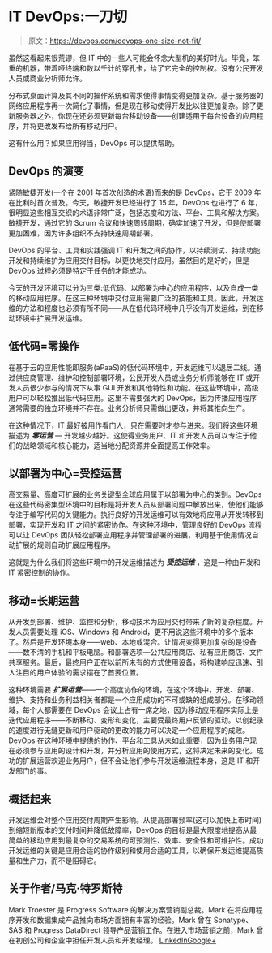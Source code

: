 # IT DevOps:一刀切

> 原文：<https://devops.com/devops-one-size-not-fit/>

虽然这看起来很荒谬，但 IT 中的一些人可能会怀念大型机的美好时光。毕竟，笨重的机器，带着哑终端和数以千计的穿孔卡，给了它完全的控制权。没有公民开发人员或商业分析师允许。

分布式桌面计算及其不同的操作系统和需求使得事情变得更加复杂。基于服务器的网络应用程序再一次简化了事情，但是现在移动使得开发比以往更加复杂。除了更新服务器之外，你现在还必须更新每台移动设备——创建适用于每台设备的应用程序，并将更改发布给所有移动用户。

这有什么用？如果应用得当，DevOps 可以提供帮助。

## DevOps 的演变

紧随敏捷开发(一个在 2001 年首次创造的术语)而来的是 DevOps，它于 2009 年在比利时首次普及。今天，敏捷开发已经进行了 15 年，DevOps 也进行了 6 年，很明显这些相互交织的术语非常广泛，包括态度和方法、平台、工具和解决方案。敏捷开发，通过它的 Scrum 会议和快速周转周期，确实加速了开发，但是使部署更加困难，因为许多组织不支持快速周期部署。

DevOps 的平台、工具和实践强调 IT 和开发之间的协作，以持续测试、持续功能开发和持续维护为应用交付目标，以更快地交付应用。虽然目的是好的，但是 DevOps 过程必须是特定于任务的才能成功。

今天的开发环境可以分为三类:低代码、以部署为中心的应用程序，以及自成一类的移动应用程序。在这三种环境中交付应用需要广泛的技能和工具。因此，开发运维的方法和程度也必须有所不同——从在低代码环境中几乎没有开发运维，到在移动环境中扩展开发运维。

## 低代码=零操作

在基于云的应用性能即服务(aPaaS)的低代码环境中，开发运维可以退居二线。通过供应商管理、维护和控制部署环境，公民开发人员或业务分析师能够在 IT 或开发人员很少参与的情况下从事 GUI 开发和其他特性和功能。在这些环境中，高级用户可以轻松推出低代码应用。这里不需要强大的 DevOps，因为传播应用程序通常需要的独立环境并不存在。业务分析师只需做出更改，并将其推向生产。

在这种情况下，IT 最好被用作看门人，只在需要时才参与进来。我们将这些环境描述为 ***零运营** —* 开发越少越好。这使得业务用户、IT 和开发人员可以专注于他们的战略领域和核心能力，适当地分配资源并全面提高工作效率。

## 以部署为中心=受控运营

高交易量、高度可扩展的业务关键型全球应用属于以部署为中心的类别。DevOps 在这些代码密集型环境中的目标是将开发人员从部署问题中解放出来，使他们能够专注于编写代码的关键能力。执行良好的开发运维可以有效地将应用从开发转移到部署，实现开发和 IT 之间的紧密协作。在这种环境中，管理良好的 DevOps 流程可以让 DevOps 团队轻松部署应用程序并管理部署的进展，利用基于使用情况自动扩展的规则自动扩展应用程序。

这就是为什么我们将这些环境中的开发运维描述为 ***受控运维*** ，这是一种由开发和 IT 紧密控制的协作。

## 移动=长期运营

从开发到部署、维护、监控和分析，移动技术为应用交付带来了新的复杂程度。开发人员需要处理 iOS、Windows 和 Android，更不用说这些环境中的多个版本了。然后是开发环境本身——web、本地或混合。让情况变得更加复杂的是设备——数不清的手机和平板电脑。和部署选项—公共应用商店、私有应用商店、文件共享服务。最后，最终用户正在以前所未有的方式使用设备，将构建响应迅速、引人注目的用户体验的需求摆在了首要位置。

这种环境需要 ***扩展运营***——一个高度协作的环境，在这个环境中，开发、部署、维护、支持和业务利益相关者都是一个应用成功的不可或缺的组成部分。在移动领域，每个人都需要在 DevOps 会议上占有一席之地，因为移动应用程序实际上是迭代应用程序——不断移动、变形和变化，主要受最终用户反馈的驱动。以创纪录的速度进行无缝更新和用户驱动的更改的能力可以决定一个应用程序的成败。DevOps 在这种环境中提供的协作、平台和工具从未如此重要，因为业务用户现在必须参与应用的设计和开发，并分析应用的使用方式，这将决定未来的变化。成功的扩展运营欢迎业务用户，但不会让他们参与开发运维流程本身，这是 IT 和开发部门的事。

## 概括起来

开发运维会对整个应用交付周期产生影响。从提高部署频率(这可以加快上市时间)到缩短新版本的交付时间并降低故障率，DevOps 的目标是最大限度地提高从最简单的移动应用到最复杂的交易系统的可预测性、效率、安全性和可维护性。成功开发运维的关键是应用合适的协作级别和使用合适的工具，以确保开发运维提高质量和生产力，而不是阻碍它。

## 关于作者/马克·特罗斯特

Mark Troester 是 Progress Software 的解决方案营销副总裁。Mark 在将应用程序开发和数据集成产品推向市场方面拥有丰富的经验。Mark 曾在 Sonatype、SAS 和 Progress DataDirect 领导产品营销工作。在进入市场营销之前，Mark 曾在初创公司和企业中担任开发人员和开发经理。
[LinkedIn](https://www.linkedin.com/in/marktroester)[Google+](https://plus.google.com/104069072019379366992/posts)